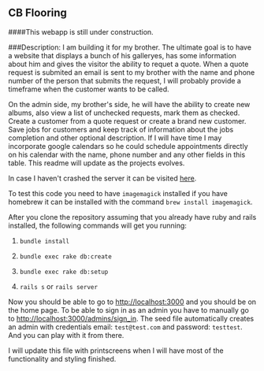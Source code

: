 ## CB Flooring

####This webapp is still under construction.

###Description: 
I am building it for my brother. The ultimate goal is to have a website that displays a bunch of his galleryes, has some information about him and gives the visitor the ability to requet a quote. When a quote request is submited an email is sent to my brother with the name and phone number of the person that submits the request, I will probably provide a timeframe when the customer wants to be called. 

On the admin side, my brother's side, he will have the ability to create new albums, also view a list of unchecked requests, mark them as checked. Create a customer from a quote request or create a brand new customer. Save jobs for customers and keep track of information about the jobs completion and other optional description. If I will have time I may incorporate google calendars so he could schedule appointments directly on his calendar with the name, phone number and any other fields in this table. This readme will update as the projects evolves.

In case I haven't crashed the server it can be visited [here](http://cbflooringinc.com).

To test this code you need to have `imagemagick` installed if you have homebrew it can be installed with the command `brew install imagemagick`.


After you clone the repository assuming that you already have ruby and rails installed, the following commands will get you running:

1. `bundle install`

2. `bundle exec rake db:create`

3. `bundle exec rake db:setup`

4. `rails s` or `rails server`

Now you should be able to go to [http://localhost:3000](http://localhost:3000) and you should be on the home page. To be able to sign in as an admin you have to manually go to [http://localhost:3000/admins/sign_in](http://localhost:3000/admins/sign_in). The seed file automatically creates an admin with credentials email: `test@test.com` and password: `testtest`. And you can play with it from there. 

I will update this file with printscreens when I will have most of the functionality and styling finished.
